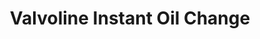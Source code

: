 ---
title: "Valvoline Instant Oil Change"
url: /norwalk/valvoline-instant-oil-change/
shop: car repair
---